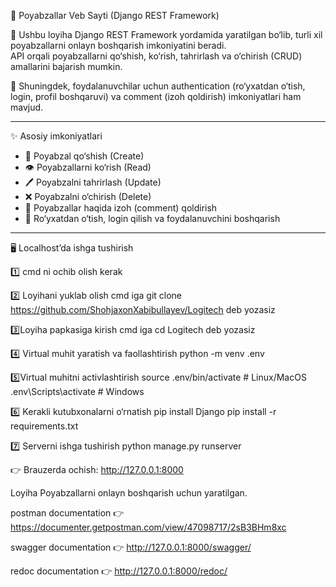👟 Poyabzallar Veb Sayti (Django REST Framework)

📌 Ushbu loyiha Django REST Framework yordamida yaratilgan bo‘lib, turli xil poyabzallarni onlayn boshqarish imkoniyatini beradi.  
API orqali poyabzallarni qo‘shish, ko‘rish, tahrirlash va o‘chirish (CRUD) amallarini bajarish mumkin.  

🔑 Shuningdek, foydalanuvchilar uchun authentication (ro‘yxatdan o‘tish, login, profil boshqaruvi) va comment (izoh qoldirish) imkoniyatlari ham mavjud.  

---

 ✨ Asosiy imkoniyatlari
- 👟 Poyabzal qo‘shish (Create)  
- 👁️ Poyabzallarni ko‘rish (Read)  
- 🖊️ Poyabzalni tahrirlash (Update)  
- ❌ Poyabzalni o‘chirish (Delete)  
- 💬 Poyabzallar haqida izoh (comment) qoldirish  
- 🔐 Ro‘yxatdan o‘tish, login qilish va foydalanuvchini boshqarish  

---

 🖥️ Localhost’da ishga tushirish

1️⃣ cmd ni ochib olish kerak

2️⃣ Loyihani yuklab olish cmd iga git clone https://github.com/ShohjaxonXabibullayev/Logitech deb yozasiz

3️⃣Loyiha papkasiga kirish cmd iga cd Logitech deb yozasiz

4️⃣ Virtual muhit yaratish va faollashtirish python -m venv .env

5️⃣Virtual muhitni activlashtirish source .env/bin/activate # Linux/MacOS .env\Scripts\activate # Windows

6️⃣ Kerakli kutubxonalarni o‘rnatish pip install Django pip install -r requirements.txt

7️⃣ Serverni ishga tushirish python manage.py runserver

👉 Brauzerda ochish: http://127.0.0.1:8000

Loyiha Poyabzallarni onlayn boshqarish uchun yaratilgan.

postman documentation 👉 https://documenter.getpostman.com/view/47098717/2sB3BHm8xc

swagger documentation 👉 http://127.0.0.1:8000/swagger/

redoc documentation 👉 http://127.0.0.1:8000/redoc/
